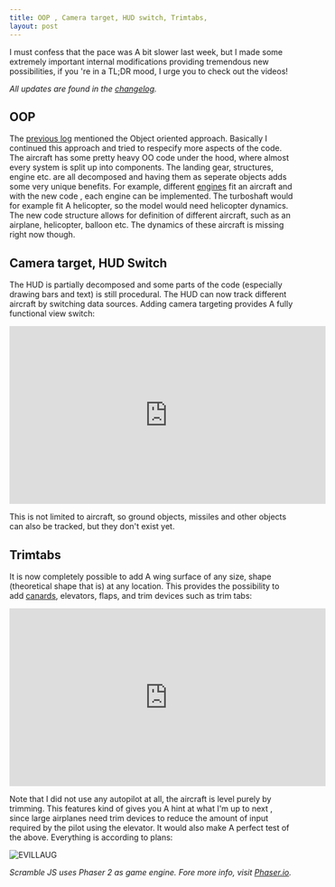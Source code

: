 ```yaml
---
title: OOP , Camera target, HUD switch, Trimtabs,
layout: post
---
```


I must confess that the pace was A bit slower last week, but I made some extremely important internal modifications providing tremendous new possibilities, if you 're in a TL;DR mood, I urge you to check out the videos!

*All updates are found in the [changelog](/scrambledev/2017/10/01/changelog.html).*

## OOP

The [previous log](/scrambledev/2017/11/13/object-oriented-aircraft-model-sounds-engine-model.html) mentioned  the Object oriented approach. Basically I continued this approach and tried to respecify more aspects of the code.  The aircraft has some pretty heavy OO code under the hood, where almost every system is split up into components. The landing gear, structures, engine etc. are all  decomposed and having them as seperate objects adds some very unique benefits. For example, different [engines](https://www.grc.nasa.gov/www/k-12/UEET/StudentSite/engines.html) fit an aircraft and with the new code , each engine can be implemented. The turboshaft would for example fit A helicopter, so the model would need helicopter dynamics. The new code structure allows for definition of different aircraft, such as an airplane, helicopter, balloon etc. The dynamics of these aircraft is missing right now though.

## Camera target, HUD Switch

The HUD is partially decomposed and some parts of the code (especially drawing bars and text) is still procedural.  The HUD can now track different aircraft by switching data sources. Adding camera targeting provides A fully functional view switch:

<iframe width="560" height="315" src="https://www.youtube.com/embed/DYIWDuXsNAA" frameborder="0" gesture="media" allowfullscreen></iframe>

This is not limited to aircraft, so ground objects, missiles and other objects can also be tracked, but they don't exist yet.

## Trimtabs
It is now completely possible to add A wing surface of any size, shape (theoretical shape that is) at any location. This provides the possibility to add [canards](http://www.boldmethod.com/images/learn-to-fly/aircraft-systems/canards/primary-eurofighter.jpg), elevators, flaps, and  trim devices such as trim tabs:

<iframe width="560" height="315" src="https://www.youtube.com/embed/AYJOnxcYpjA" frameborder="0" gesture="media" allowfullscreen></iframe>

Note that I did not use any autopilot at all, the aircraft is level purely by trimming. This features kind of gives you A hint at what I'm up to next , since large airplanes need trim devices  to reduce the amount of input required by the pilot using the elevator. It would also make A perfect test of the above.  Everything is according to plans:

![EVILLAUG](https://images1.memedroid.com/images/UPLOADED18/5084f26e8ccda.jpeg)

*Scramble JS uses Phaser 2 as game engine. Fore more info, visit [Phaser.io](http://www.phaser.io).*